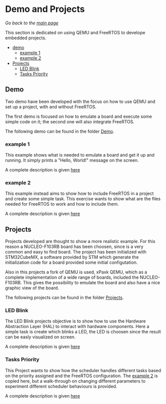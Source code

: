 # Demo and Projects

_Go back to the [main page](../README.md)_

This section is dedicated on using QEMU and FreeRTOS to develope embedded projects.

- [demo](#demo)
    - [example 1](#example-1)
    - [example 2](#example-2)
- [Projects](#projects)
    - [LED Blink](#led-blink)
    - [Tasks Priority](#tasks-priority)

## Demo

Two demo have been developed with the focus on how to use QEMU and set up a project, with and without FreeRTOS.

The first demo is focused on how to emulate a board and execute some simple code on it; the second one will also integrate FreeRTOS.

The following demo can be found in the folder [Demo](../Demo/).

### example 1

This example shows what is needed to emulate a board and get it up and running. It simply prints a "Hello, World!" message on the screen.

A complete description is given [here](../Demo/example_1/README.md)

### example 2

This example instead aims to show how to include FreeRTOS in a project and create some simple task. This exercise wants to show what are the files needed for FreeRTOS to work and how to include them.

A complete description is given [here](../Demo/example_2/README.md)

## Projects

Projects developed are thought to show a more realistic example. For this reason a NUCLEO-F103RB board has been choosen, since is a very common and easy to find board. The project has been initialized with STM32CubeMX, a software provided by STM which generate the initialization code for a board provided some initial configutation.  

Also in this projects a fork of QEMU is used, xPaxk QEMU, which as a complete implementation of a wide range of boards, included the NUCLEO-F103RB. This gives the possibility to emulate the board and also have a nice graphic view of the board.

The following projects can be found in the folder [Projects](../Projects/).

### LED Blink

The LED Blink projects objective is to show how to use the Hardware Abstraction Layer (HAL) to interact with hardware components. Here a simple task is create which blinks a LED, the LED is choosen since the result can be easly visualized on screen.

A complete description is given [here](../Projects/NUCLEO_F103RB_FREERTOS_BLINK_LED/README.md)

### Tasks Priority

This Project wants to show how the scheduler handles different tasks based on the priority assigned and the FreeRTOS configuration. The [example 2](#example-2) is copied here, but a walk-through on changing different parameters to experiment different scheduler behaviours is provided.

A complete description is given [here](../Projects/NUCLEO_F103RB_FREERTOS_TASK_PRIORITY/README.md)

